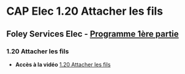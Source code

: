# CAP Elec 1.20 Attacher les fils
## Foley Services Elec - [Programme 1ère partie](../1ere_partie/README.md)

### 1.20 Attacher les fils

- **Accès à la vidéo** [1.20 Attacher les fils](https://youtu.be/qQ7J0bxueS0)

#### 